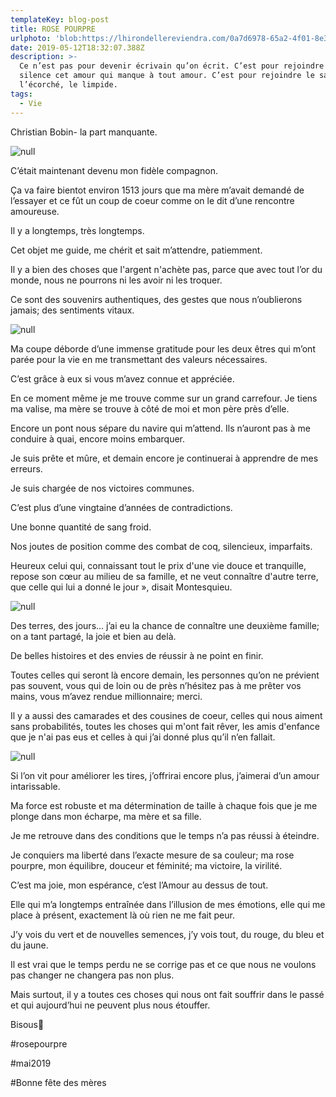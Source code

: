 ```yaml
---
templateKey: blog-post
title: ROSE POURPRE
urlphoto: 'blob:https://lhirondellereviendra.com/0a7d6978-65a2-4f01-8e36-2ba1082a17c4'
date: 2019-05-12T18:32:07.388Z
description: >-
  Ce n’est pas pour devenir écrivain qu’on écrit. C’est pour rejoindre en
  silence cet amour qui manque à tout amour. C’est pour rejoindre le sauvage,
  l’écorché, le limpide.
tags:
  - Vie
---
```

Christian Bobin- la part manquante.

![null](/img/78fa0eb6-9181-4e26-bf79-7a348661e2a3.png)

C’était maintenant devenu mon fidèle compagnon.

Ça va faire bientot environ 1513 jours que ma mère m’avait demandé de l’essayer et ce fût un coup de coeur comme on le dit d’une rencontre amoureuse.

Il y a longtemps, très longtemps.

Cet objet me guide, me chérit et sait m’attendre, patiemment.

Il y a bien des choses que l'argent n'achète pas, parce que avec tout l’or du monde, nous ne pourrons ni les avoir ni les troquer. 

Ce sont des souvenirs authentiques, des gestes que nous n’oublierons jamais; des sentiments vitaux.

![null](/img/01a6be96-f302-4c6b-98dc-bdfb7185ce9a.png)

Ma coupe déborde d’une immense gratitude pour les deux êtres qui m’ont parée pour la vie en me transmettant des valeurs nécessaires.

C’est grâce à eux si vous m’avez connue et appréciée.

En ce moment même je me trouve comme sur un grand carrefour. Je tiens ma valise, ma mère se trouve à côté de moi et mon père près d’elle.

Encore un pont nous sépare du navire qui m’attend. Ils n’auront pas à me conduire à quai, encore moins embarquer.

Je suis prête et mûre, et demain encore je continuerai à apprendre de mes erreurs.

Je suis chargée de nos victoires communes.

C’est plus d’une vingtaine d’années de contradictions.

Une bonne quantité de sang froid.

Nos joutes de position comme des combat de coq, silencieux, imparfaits.

Heureux celui qui, connaissant tout le prix d'une vie douce et tranquille, repose son cœur au milieu de sa famille, et ne veut connaître d'autre terre, que celle qui lui a donné le jour », disait Montesquieu.

![null](/img/81eaa0a3-8220-4589-b897-357d3d9b6355.png)

Des terres, des jours... j’ai eu la chance de connaître une deuxième famille; on a tant partagé, la  joie et bien au delà.

De belles histoires et des envies de réussir à ne point en finir.

Toutes celles qui seront là encore demain, les personnes qu’on ne prévient pas souvent, vous qui de loin ou de près n’hésitez pas à me prêter vos mains, vous m’avez rendue millionnaire; merci.

Il y a aussi des camarades et des cousines de coeur, celles qui nous aiment sans probabilités, toutes les choses qui m'ont fait rêver, les amis d'enfance que je n'ai pas eus et celles à qui j’ai donné plus qu’il n’en fallait.

![null](/img/931c849d-ef8d-44a6-9bfb-9c7ef96042d7.png)

Si l’on vit pour améliorer les tires, j’offrirai encore plus, j’aimerai d’un amour intarissable.

Ma force est robuste et ma détermination de taille à chaque fois que je me plonge dans mon écharpe, ma mère et sa fille.

Je me retrouve dans des conditions que le temps n’a pas réussi à éteindre.

Je conquiers ma liberté dans l’exacte mesure de sa couleur; ma rose pourpre, mon équilibre, douceur et féminité; ma victoire, la virilité.

C’est ma joie, mon espérance, c’est l’Amour au dessus de tout.

Elle qui m’a longtemps entraînée dans l’illusion de mes émotions, elle qui me place à présent, exactement là où rien ne me fait peur.

J’y vois du vert et de nouvelles semences, j’y vois tout, du rouge, du bleu et du jaune.

Il est vrai que le temps perdu ne se corrige pas et ce que nous ne voulons pas changer ne changera pas non plus.

Mais surtout, il y a toutes ces choses qui nous ont fait souffrir dans le passé et qui aujourd’hui ne peuvent plus nous étouffer.

Bisous💋

\#rosepourpre

\#mai2019

\#Bonne fête des mères
